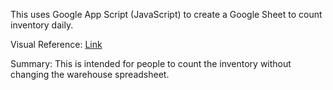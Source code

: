 This uses Google App Script (JavaScript) to create a Google Sheet to count inventory daily. 

Visual Reference: [Link](/assets/images/inventory_count.jpg)

Summary: 
This is intended for people to count the inventory without changing the warehouse spreadsheet.
